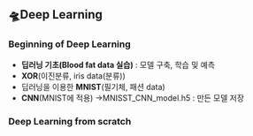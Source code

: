 ## 🛸Deep Learning
### Beginning of Deep Learning
- **딥러닝 기초(Blood fat data 실습)** : 모델 구축, 학습 및 예측
- **XOR**(이진분류, iris data(분류))
- 딥러닝을 이용한 **MNIST**(필기체, 패션 data)
- **CNN**(MNIST에 적용)
->MNISST_CNN_model.h5 : 만든 모델 저장
  
### Deep Learning from scratch

